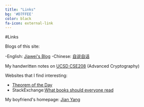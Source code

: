 ```yaml
---
title: "Links"
bg: '#D7FFEE'
color: black
fa-icon: external-link
---
```


#Links

Blogs of this site:

-English: [Jiawei's Blog](http://blog.jiaweigao.com/)
-Chinese: [自说自话](http://cn.jiaweigao.com/)

My handwritten notes on [UCSD CSE208](https://drive.google.com/open?id=0B24myuzvksSDcVczeHFKaWhyT2s&authuser=0) (Advanced Cryptography)

Websites that I find interesting:

- [Theorem of the Day](http://www.theoremoftheday.org/)
- StackExchange:[What books should everyone read](http://cstheory.stackexchange.com/questions/3253/what-books-should-everyone-read)

My boyfriend's homepage:
[Jian Yang](http://sheepx86.com/)